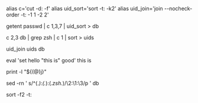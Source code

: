 
alias c='cut -d: -f'
alias uid_sort='sort -t: -k2'
alias uid_join='join --nocheck-order -t: -1 1 -2 2'

getent passwd |
    c 1,3,7   |
    uid_sort  > db

c 2,3 db     |
    grep zsh |
    c 1      |
    sort     > uids

uid_join uids db

eval 'set hello "this is" good'
this is

print -l  "${(@)j}"

sed -rn '
    s/^(.*):(.*):(.*zsh.*)/\2:\1:\3/p
' db

sort -f2 -t:

